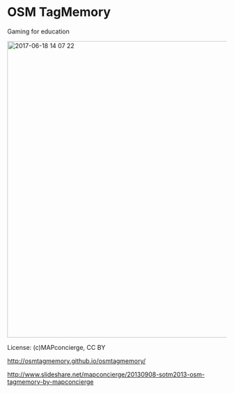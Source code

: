 OSM TagMemory
============
Gaming for education

<img width="682" alt="2017-06-18 14 07 22" src="https://user-images.githubusercontent.com/416977/27258207-99294338-542f-11e7-84d0-19ebd4eb035f.png">

License: (c)MAPconcierge, CC BY 

http://osmtagmemory.github.io/osmtagmemory/

http://www.slideshare.net/mapconcierge/20130908-sotm2013-osm-tagmemory-by-mapconcierge

